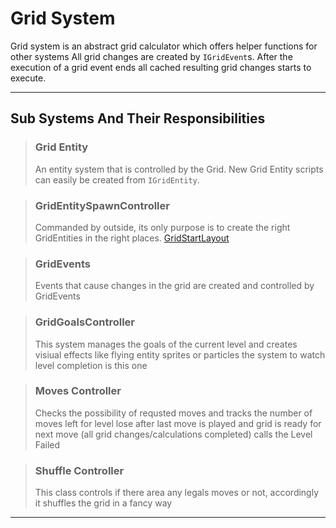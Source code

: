 # Grid System

Grid system is an abstract grid calculator which offers helper functions for other systems
All grid changes are created by `IGridEvent`s.
After the execution of a grid event ends all cached resulting grid changes starts to execute.

---

## Sub Systems And Their Responsibilities

> ### Grid Entity 
> An entity system that is controlled by the Grid.
> New Grid Entity scripts can easily be created from `IGridEntity`.

> ### GridEntitySpawnController
> Commanded by outside, its only purpose is to create the right GridEntities in the right places.
> [GridStartLayout](GridEntitySpawnController/ReadMe.md)

> ### GridEvents 
> Events that cause changes in the grid are created and controlled by GridEvents

> ### GridGoalsController
> This system manages the goals of the current level and creates visiual effects like flying entity sprites or particles
> the system to watch level completion is this one

> ### Moves Controller
> Checks the possibility of requsted moves and tracks the number of moves left for level lose
> after last move is played and grid is ready for next move (all grid changes/calculations completed) calls the Level Failed


> ### Shuffle Controller
> This class controls if there area any legals moves or not, accordingly it shuffles the grid in a fancy way

---





